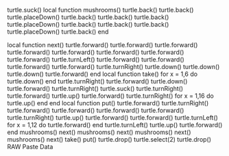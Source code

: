 turtle.suck()
local function mushrooms()
  turtle.back()
  turtle.back()
  turtle.placeDown()
  turtle.back()
  turtle.back()
  turtle.back()
  turtle.placeDown()
  turtle.back()
  turtle.back()
  turtle.back()
  turtle.placeDown()
  turtle.back()
end
 
local function next()
  turtle.forward()
  turtle.forward()
  turtle.forward()
  turtle.forward()
  turtle.forward()
  turtle.forward()
  turtle.forward()
  turtle.forward()
  turtle.turnLeft()
  turtle.forward()
  turtle.forward()
  turtle.forward()
  turtle.forward()
  turtle.turnRight()
  turtle.down()
  turtle.down()
  turtle.down()
  turtle.forward()
end
local function take()
  for x = 1,6 do
    turtle.down()
  end
  turtle.turnRight()
  turtle.forward()
  turtle.down()
  turtle.forward()
  turtle.turnRight()
  turtle.suck()
  turtle.turnRight()
  turtle.forward()
  turtle.up()
  turtle.forward()
  turtle.turnRight()
for x = 1,16 do
  turtle.up()
end
  end
local function put()
  turtle.forward()
  turtle.turnRight()
  turtle.forward()
  turtle.forward()
  turtle.forward()
  turtle.forward()
  turtle.turnRight()
  turtle.up()
  turtle.forward()
  turtle.forward()
  turtle.turnLeft()
for x = 1,12 do
  turtle.forward()
end
  turtle.turnLeft()
  turtle.up()
  turtle.forward()
end
  mushrooms()
  next()
  mushrooms()
  next()
  mushrooms()
  next()
  mushrooms()
  next()
  take()
  put()
  turtle.drop()
  turtle.select(2)
  turtle.drop()
RAW Paste Data
